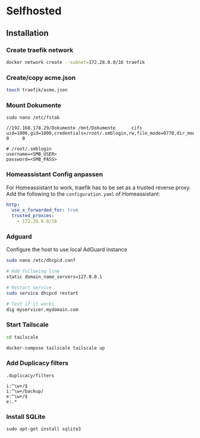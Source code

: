 # Selfhosted

## Installation

### Create traefik network

```sh
docker network create --subnet=172.28.0.0/16 traefik
```
### Create/copy acme.json

```sh
touch traefik/acme.json
```

### Mount Dokumente

`sudo nano /etc/fstab`

```
//192.168.178.29/Dokumente /mnt/Dokumente      cifs    uid=1000,gid=1000,credentials=/root/.smblogin,rw,file_mode=0770,dir_mode=0770     0     0
```

```
# /root/.smblogin
username=<SMB_USER>
password=<SMB_PASS>
```

### Homeassistant Config anpassen

For Homeassistant to work, traefik has to be set as a trusted reverse proxy. Add the following to the `configuration.yaml` of Homeassistant:

```yaml
http:
  use_x_forwarded_for: true
  trusted_proxies:
    - 172.28.0.0/16
```

### Adguard

Configure the host to use local AdGuard instance

```sh
sudo nano /etc/dhcpcd.conf

# Add following line
static domain_name_servers=127.0.0.1

# Restart service
sudo service dhcpcd restart

# Test if it works
dig myservicer.mydomain.com
```

### Start Tailscale

```sh
cd tailscale

docker-compose tailscale tailscale up
```

### Add Duplicacy filters

`.duplicacy/filters`

```
i:^\w+/$
i:^\w+/backup/
e:^\w+/$
e:.*
```

### Install SQLite

```
sudo apt-get install sqlite3
```
